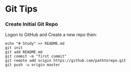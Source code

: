 # **Git Tips**

### Create Initial Git Repo

Logon to GitHub and Create a new repo then:


	echo "# Study" >> README.md
	git init
	git add README.md
	git commit -m "first commit"
	git remote add origin https://github.com/pathtorepo.git
	git push -u origin master
                
